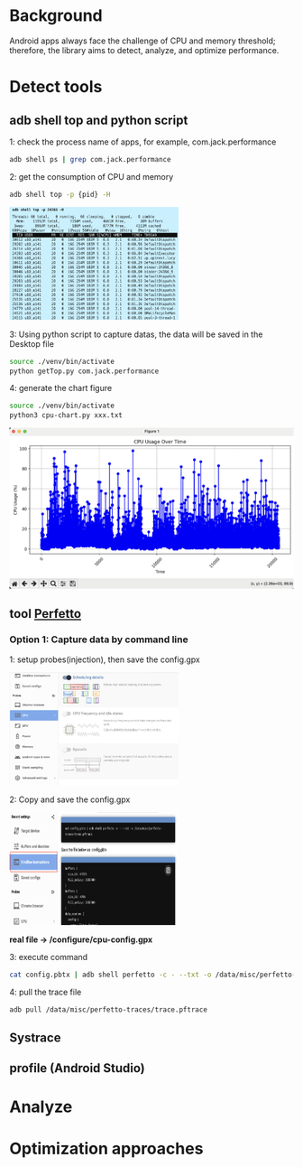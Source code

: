 # Background
Android apps always face the challenge of CPU and memory threshold; therefore, the library aims to detect, analyze, and optimize performance.

# Detect tools
## adb shell top and python script
1: check the process name of apps, for example, com.jack.performance
```bash
adb shell ps | grep com.jack.performance
```
2: get the consumption of CPU and memory
```bash
adb shell top -p {pid} -H
```

<img src="./images/top-data.png" alt="top" width="300" height="200"/>

3: Using python script to capture datas, the data will be saved in the Desktop file
```bash
source ./venv/bin/activate
python getTop.py com.jack.performance
```

4: generate the chart figure

```bash 
source ./venv/bin/activate
python3 cpu-chart.py xxx.txt
```
![image](./images/cpu-chart-sample.png)

## tool [Perfetto](https://ui.perfetto.dev/#!/record/cmdline)

### Option 1: Capture data by command line 
1: setup probes(injection), then save the config.gpx

<img src="./images/cpu-setup.png" alt="cpu-setup" width="300" height="200"/>

2: Copy and save the config.gpx

<img src="./images/save-config.png" alt="cpu-config" width="300" height="200"/>

**real file -> /configure/cpu-config.gpx**

3: execute command

```bash
cat config.pbtx | adb shell perfetto -c - --txt -o /data/misc/perfetto-traces/trace.pftrace
```

4: pull the trace file

```bash
adb pull /data/misc/perfetto-traces/trace.pftrace
```

## Systrace

## profile (Android Studio) 


# Analyze 



# Optimization approaches

